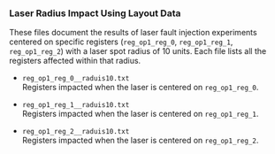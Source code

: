 ### Laser Radius Impact Using Layout Data

These files document the results of laser fault injection experiments centered on specific registers (`reg_op1_reg_0`, `reg_op1_reg_1`, `reg_op1_reg_2`) with a laser spot radius of 10 units. Each file lists all the registers affected within that radius.

- `reg_op1_reg_0__raduis10.txt`  
  Registers impacted when the laser is centered on `reg_op1_reg_0`.

- `reg_op1_reg_1__raduis10.txt`  
  Registers impacted when the laser is centered on `reg_op1_reg_1`.

- `reg_op1_reg_2__raduis10.txt`  
  Registers impacted when the laser is centered on `reg_op1_reg_2`.
